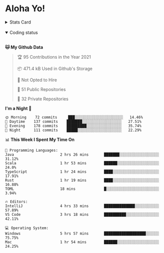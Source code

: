 # Aloha Yo!

<details>
<summary>Stats Card</summary>
 
[![Anurag's github stats](https://github-readme-stats.vercel.app/api?username=GarfieldZHU&show_icons=true&theme=tokyonight)](https://github.com/anuraghazra/github-readme-stats)
 
</details>

<br/>

<details open>

<summary>Coding status</summary>

<br/>

<!--START_SECTION:waka-->
**🐱 My Github Data** 

> 🏆 95 Contributions in the Year 2021
 > 
> 📦 471.4 kB Used in Github's Storage 
 > 
> 🚫 Not Opted to Hire
 > 
> 📜 51 Public Repositories 
 > 
> 🔑 32 Private Repositories  
 > 
**I'm a Night 🦉** 

```text
🌞 Morning    72 commits     ███░░░░░░░░░░░░░░░░░░░░░░   14.46% 
🌆 Daytime    137 commits    ███████░░░░░░░░░░░░░░░░░░   27.51% 
🌃 Evening    178 commits    █████████░░░░░░░░░░░░░░░░   35.74% 
🌙 Night      111 commits    █████░░░░░░░░░░░░░░░░░░░░   22.29%

```


📊 **This Week I Spent My Time On** 

```text
💬 Programming Languages: 
Java                     2 hrs 26 mins       ███████░░░░░░░░░░░░░░░░░░   31.12% 
Scala                    1 hr 53 mins        ██████░░░░░░░░░░░░░░░░░░░   24.0% 
TypeScript               1 hr 24 mins        ████░░░░░░░░░░░░░░░░░░░░░   17.91% 
Rust                     1 hr 19 mins        ████░░░░░░░░░░░░░░░░░░░░░   16.88% 
TOML                     18 mins             █░░░░░░░░░░░░░░░░░░░░░░░░   3.94%

🔥 Editors: 
IntelliJ                 4 hrs 33 mins       ██████████████░░░░░░░░░░░   57.89% 
VS Code                  3 hrs 18 mins       ██████████░░░░░░░░░░░░░░░   42.11%

💻 Operating System: 
Windows                  5 hrs 57 mins       ███████████████████░░░░░░   75.75% 
Mac                      1 hr 54 mins        ██████░░░░░░░░░░░░░░░░░░░   24.25%

```


<!--END_SECTION:waka-->

</details>
